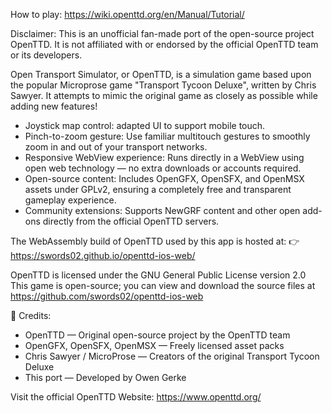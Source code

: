 How to play: https://wiki.openttd.org/en/Manual/Tutorial/

Disclaimer: This is an unofficial fan-made port of the open-source project OpenTTD.
It is not affiliated with or endorsed by the official OpenTTD team or its developers.

Open Transport Simulator, or OpenTTD, is a simulation game based upon the popular Microprose game "Transport Tycoon Deluxe", written by Chris Sawyer. It attempts to mimic the original game as closely as possible while adding new features!

- Joystick map control: adapted UI to support mobile touch.
- Pinch-to-zoom gesture: Use familiar multitouch gestures to smoothly zoom in and out of your transport networks.
- Responsive WebView experience: Runs directly in a WebView using open web technology — no extra downloads or accounts required.
- Open-source content: Includes OpenGFX, OpenSFX, and OpenMSX assets under GPLv2, ensuring a completely free and transparent gameplay experience.
- Community extensions: Supports NewGRF content and other open add-ons directly from the official OpenTTD servers.

The WebAssembly build of OpenTTD used by this app is hosted at:
👉 https://swords02.github.io/openttd-ios-web/

OpenTTD is licensed under the GNU General Public License version 2.0
This game is open-source; you can view and download the source files at https://github.com/swords02/openttd-ios-web

🧩 Credits:
- OpenTTD — Original open-source project by the OpenTTD team
- OpenGFX, OpenSFX, OpenMSX — Freely licensed asset packs
- Chris Sawyer / MicroProse — Creators of the original Transport Tycoon Deluxe
- This port — Developed by Owen Gerke

Visit the official OpenTTD Website: https://www.openttd.org/
